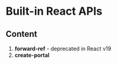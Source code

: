 # Built-in React APIs

## Content

1. **forward-ref** - deprecated in React v19
2. **create-portal**

